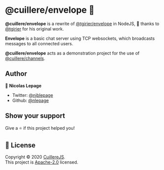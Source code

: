 # @cuillere/envelope 📨

**@cuillere/envelope** is a rewrite of [@tgirier/envelope](https://github.com/tgirier/envelope) in NodeJS, 🙏 thanks to [@tgirier](https://github.com/tgirier) for his original work.

**Envelope** is a basic chat server using TCP websockets, which broadcasts messages to all connected users.

**@cuillere/envelope** acts as a demonstration project for the use of [@cuillere/channels](https://github.com/cuillerejs/cuillere/tree/master/channels).

## Author

👤 **Nicolas Lepage**

* Twitter: [@njblepage](https://twitter.com/njblepage)
* Github: [@nlepage](https://github.com/nlepage)

## Show your support

Give a ⭐️ if this project helped you!

## 📝 License

Copyright © 2020 [CuillereJS](https://github.com/cuillerejs).<br />
This project is [Apache-2.0](https://spdx.org/licenses/Apache-2.0.html) licensed.
